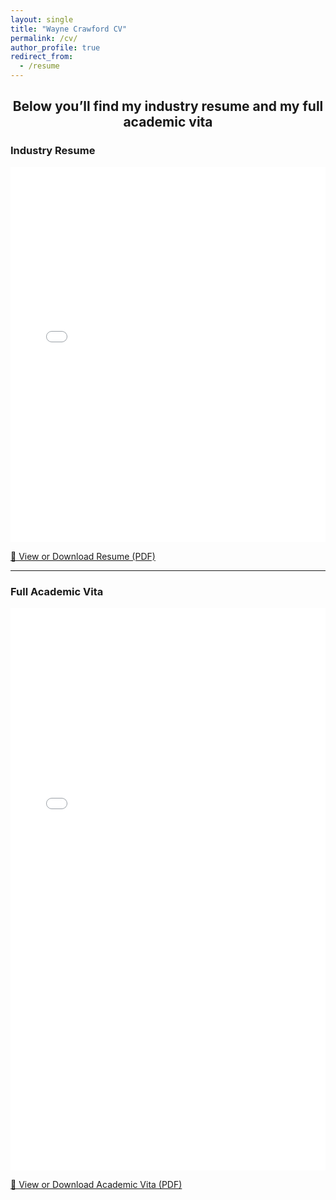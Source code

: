 ```yaml
---
layout: single
title: "Wayne Crawford CV"
permalink: /cv/
author_profile: true
redirect_from:
  - /resume
---
```


<h2 style="text-align:center;">Below you’ll find my industry resume and my full academic vita</h2>

<div class="pdf-embed-block">
  <h3>Industry Resume</h3>
  <div class="pdf-responsive">
    <embed src="/files/wayne_crawford_resume.pdf" type="application/pdf" width="100%" height="600px" />
  </div>
  <p>
    <a class="pdf-download-link" href="/files/wayne_crawford_resume.pdf" target="_blank" rel="noopener">
      📄 View or Download Resume (PDF)
    </a>
  </p>
</div>

<hr>

<div class="pdf-embed-block">
  <h3>Full Academic Vita</h3>
  <div class="pdf-responsive">
    <embed src="/files/wayne_crawford_vita_full.pdf" type="application/pdf" width="100%" height="900px" />
  </div>
  <p>
    <a class="pdf-download-link" href="/files/wayne_crawford_vita_full.pdf" target="_blank" rel="noopener">
      📄 View or Download Academic Vita (PDF)
    </a>
  </p>
</div>
